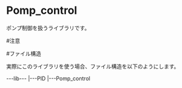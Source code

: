# Pomp_control

ポンプ制御を扱うライブラリです。

#注意

#ファイル構造

実際にこのライブラリを使う場合、ファイル構造を以下のようにします。

---lib---
        |---PID
        |---Pomp_control